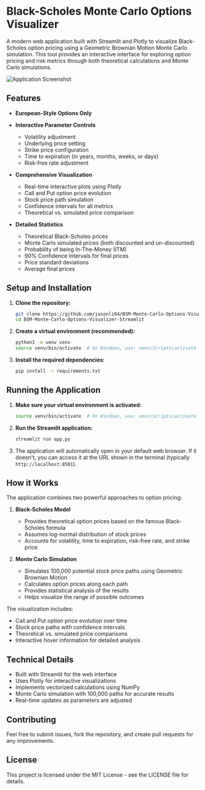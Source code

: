 # Black-Scholes Monte Carlo Options Visualizer

A modern web application built with Streamlit and Plotly to visualize Black-Scholes option pricing using a Geometric Brownian Motion Monte Carlo simulation. This tool provides an interactive interface for exploring option pricing and risk metrics through both theoretical calculations and Monte Carlo simulations.

![Application Screenshot](https://github.com/user-attachments/assets/0770eb5e-6f72-4553-ab54-01f0ade97b51)

## Features

* **European-Style Options Only**
* **Interactive Parameter Controls**
  * Volatility adjustment
  * Underlying price setting
  * Strike price configuration
  * Time to expiration (in years, months, weeks, or days)
  * Risk-free rate adjustment

* **Comprehensive Visualization**
  * Real-time interactive plots using Plotly
  * Call and Put option price evolution
  * Stock price path simulation
  * Confidence intervals for all metrics
  * Theoretical vs. simulated price comparison

* **Detailed Statistics**
  * Theoretical Black-Scholes prices
  * Monte Carlo simulated prices (both discounted and un-discounted)
  * Probability of being In-The-Money (ITM)
  * 90% Confidence Intervals for final prices
  * Price standard deviations
  * Average final prices

## Setup and Installation

1. **Clone the repository:**
   ```bash
   git clone https://github.com/jasonli04/BSM-Monte-Carlo-Options-Visualizer-Streamlit
   cd BSM-Monte-Carlo-Options-Visualizer-Streamlit
   ```

2. **Create a virtual environment (recommended):**
   ```bash
   python3 -m venv venv
   source venv/bin/activate  # On Windows, use: venv\Scripts\activate
   ```

3. **Install the required dependencies:**
   ```bash
   pip install -r requirements.txt
   ```

## Running the Application

1. **Make sure your virtual environment is activated:**
   ```bash
   source venv/bin/activate  # On Windows, use: venv\Scripts\activate
   ```

2. **Run the Streamlit application:**
   ```bash
   streamlit run app.py
   ```

3. The application will automatically open in your default web browser. If it doesn't, you can access it at the URL shown in the terminal (typically `http://localhost:8501`).

## How it Works

The application combines two powerful approaches to option pricing:

1. **Black-Scholes Model**
   * Provides theoretical option prices based on the famous Black-Scholes formula
   * Assumes log-normal distribution of stock prices
   * Accounts for volatility, time to expiration, risk-free rate, and strike price

2. **Monte Carlo Simulation**
   * Simulates 100,000 potential stock price paths using Geometric Brownian Motion
   * Calculates option prices along each path
   * Provides statistical analysis of the results
   * Helps visualize the range of possible outcomes

The visualization includes:
* Call and Put option price evolution over time
* Stock price paths with confidence intervals
* Theoretical vs. simulated price comparisons
* Interactive hover information for detailed analysis

## Technical Details

* Built with Streamlit for the web interface
* Uses Plotly for interactive visualizations
* Implements vectorized calculations using NumPy
* Monte Carlo simulation with 100,000 paths for accurate results
* Real-time updates as parameters are adjusted

## Contributing

Feel free to submit issues, fork the repository, and create pull requests for any improvements.

## License

This project is licensed under the MIT License - see the LICENSE file for details.
